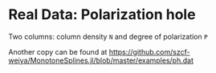 # Real Data: Polarization hole

Two columns: column density `N` and degree of polarization `P`

Another copy can be found at <https://github.com/szcf-weiya/MonotoneSplines.jl/blob/master/examples/ph.dat>